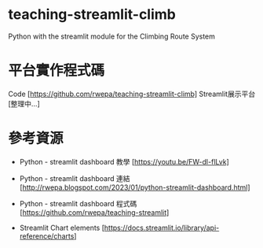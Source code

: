 # teaching-streamlit-climb
Python with the streamlit module for the Climbing Route System

# 平台實作程式碼
Code [https://github.com/rwepa/teaching-streamlit-climb]
Streamlit展示平台 [整理中...]

# 參考資源


+ Python - streamlit dashboard 教學 [https://youtu.be/FW-dl-flLvk]

+ Python - streamlit dashboard 連結 [http://rwepa.blogspot.com/2023/01/python-streamlit-dashboard.html]

+ Python - streamlit dashboard 程式碼 [https://github.com/rwepa/teaching-streamlit]

+ Streamlit Chart elements [https://docs.streamlit.io/library/api-reference/charts]
